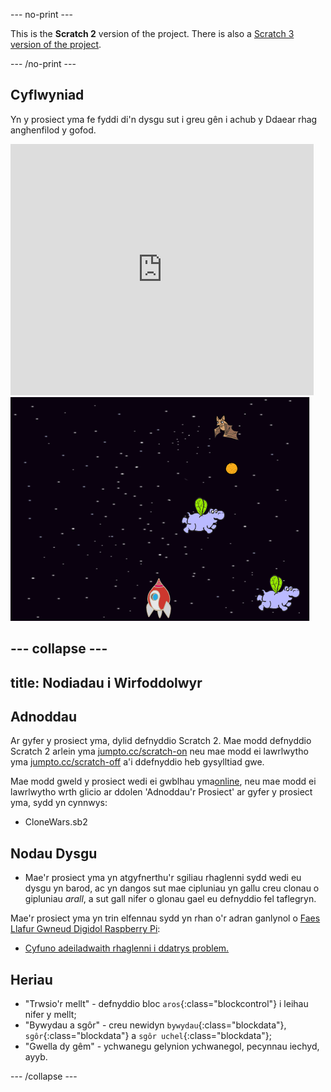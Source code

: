 --- no-print ---

This is the **Scratch 2** version of the project. There is also a [Scratch 3 version of the project](https://projects.raspberrypi.org/cy-GB/projects/clone-wars).

--- /no-print ---

## Cyflwyniad

Yn y prosiect yma fe fyddi di'n dysgu sut i greu gên i achub y Ddaear rhag anghenfilod y gofod.

<div class="scratch-preview">
  <iframe allowtransparency="true" width="485" height="402" src="https://scratch.mit.edu/projects/embed/46018140/?autostart=false" frameborder="0"></iframe>
  <img src="images/invaders-final.png">
</div>

--- collapse ---
---
title: Nodiadau i Wirfoddolwyr
---

## Adnoddau
Ar gyfer y prosiect yma, dylid defnyddio Scratch 2.  Mae modd defnyddio Scratch 2 arlein yma [jumpto.cc/scratch-on](http://jumpto.cc/scratch-on) neu mae modd ei lawrlwytho yma [jumpto.cc/scratch-off](http://jumpto.cc/scratch-off) a'i ddefnyddio heb gysylltiad gwe.

Mae modd gweld y prosiect wedi ei gwblhau yma<a href="http://scratch.mit.edu/projects/46018140/#editor">online</a>, neu mae modd ei lawrlwytho wrth glicio ar ddolen 'Adnoddau'r Prosiect' ar gyfer y prosiect yma, sydd yn cynnwys:

+ CloneWars.sb2

## Nodau Dysgu
+ Mae'r prosiect yma yn atgyfnerthu'r sgiliau rhaglenni sydd wedi eu dysgu yn barod, ac yn dangos sut mae cipluniau yn gallu creu clonau o gipluniau _arall_, a sut gall nifer o glonau gael eu defnyddio fel taflegryn.

Mae'r prosiect yma yn trin elfennau sydd yn rhan o'r adran ganlynol o [Faes Llafur Gwneud Digidol Raspberry Pi](http://rpf.io/curriculum):

+ [Cyfuno adeiladwaith rhaglenni i ddatrys problem.](https://www.raspberrypi.org/curriculum/programming/builder)

## Heriau
+ "Trwsio'r mellt" - defnyddio bloc `aros`{:class="blockcontrol"} i leihau nifer y mellt; 
+ "Bywydau a sgôr" - creu newidyn `bywydau`{:class="blockdata"}, `sgôr`{:class="blockdata"} a `sgôr uchel`{:class="blockdata"};
+ "Gwella dy gêm" - ychwanegu gelynion ychwanegol, pecynnau iechyd, ayyb. 

--- /collapse ---
